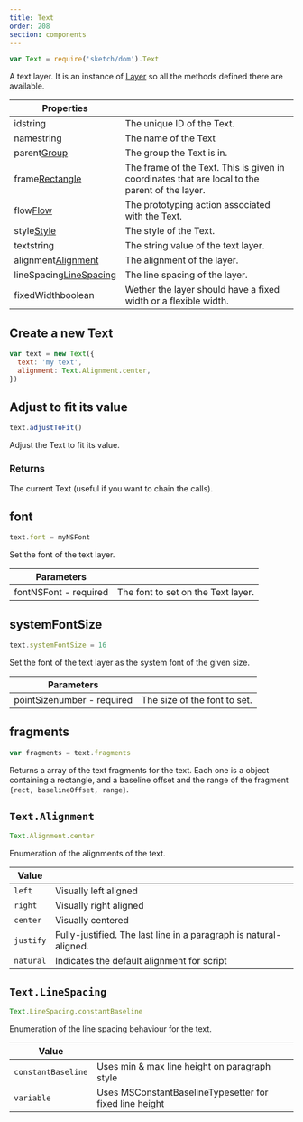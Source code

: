 ```yaml
---
title: Text
order: 208
section: components
---
```


```javascript
var Text = require('sketch/dom').Text
```

A text layer. It is an instance of [Layer](#layer) so all the methods defined there are available.

| Properties                                                           |                                                                                                |
| -------------------------------------------------------------------- | ---------------------------------------------------------------------------------------------- |
| id<span class="arg-type">string</span>                               | The unique ID of the Text.                                                                     |
| name<span class="arg-type">string</span>                             | The name of the Text                                                                           |
| parent<span class="arg-type">[Group](#group)</span>                  | The group the Text is in.                                                                      |
| frame<span class="arg-type">[Rectangle](#rectangle)</span>           | The frame of the Text. This is given in coordinates that are local to the parent of the layer. |
| flow<span class="arg-type">[Flow](#flow)</span>                      | The prototyping action associated with the Text.                                               |
| style<span class="arg-type">[Style](#style)</span>                   | The style of the Text.                                                                         |
| text<span class="arg-type">string</span>                             | The string value of the text layer.                                                            |
| alignment<span class="arg-type">[Alignment](#alignment)</span>       | The alignment of the layer.                                                                    |
| lineSpacing<span class="arg-type">[LineSpacing](#linespacing)</span> | The line spacing of the layer.                                                                 |
| fixedWidth<span class="arg-type">boolean</span>                      | Wether the layer should have a fixed width or a flexible width.                                |

## Create a new Text

```javascript
var text = new Text({
  text: 'my text',
  alignment: Text.Alignment.center,
})
```

## Adjust to fit its value

```javascript
text.adjustToFit()
```

Adjust the Text to fit its value.

### Returns

The current Text (useful if you want to chain the calls).

## font

```javascript
text.font = myNSFont
```

Set the font of the text layer.

| Parameters                                          |                                    |
| --------------------------------------------------- | ---------------------------------- |
| font<span class="arg-type">NSFont - required</span> | The font to set on the Text layer. |

## systemFontSize

```javascript
text.systemFontSize = 16
```

Set the font of the text layer as the system font of the given size.

| Parameters                                               |                              |
| -------------------------------------------------------- | ---------------------------- |
| pointSize<span class="arg-type">number - required</span> | The size of the font to set. |

## fragments

```javascript
var fragments = text.fragments
```

Returns a array of the text fragments for the text. Each one is a object containing a rectangle, and a baseline offset and the range of the fragment `{rect, baselineOffset, range}`.

## `Text.Alignment`

```javascript
Text.Alignment.center
```

Enumeration of the alignments of the text.

| Value     |                                                                   |
| --------- | ----------------------------------------------------------------- |
| `left`    | Visually left aligned                                             |
| `right`   | Visually right aligned                                            |
| `center`  | Visually centered                                                 |
| `justify` | Fully-justified. The last line in a paragraph is natural-aligned. |
| `natural` | Indicates the default alignment for script                        |

## `Text.LineSpacing`

```javascript
Text.LineSpacing.constantBaseline
```

Enumeration of the line spacing behaviour for the text.

| Value              |                                                         |
| ------------------ | ------------------------------------------------------- |
| `constantBaseline` | Uses min & max line height on paragraph style           |
| `variable`         | Uses MSConstantBaselineTypesetter for fixed line height |

